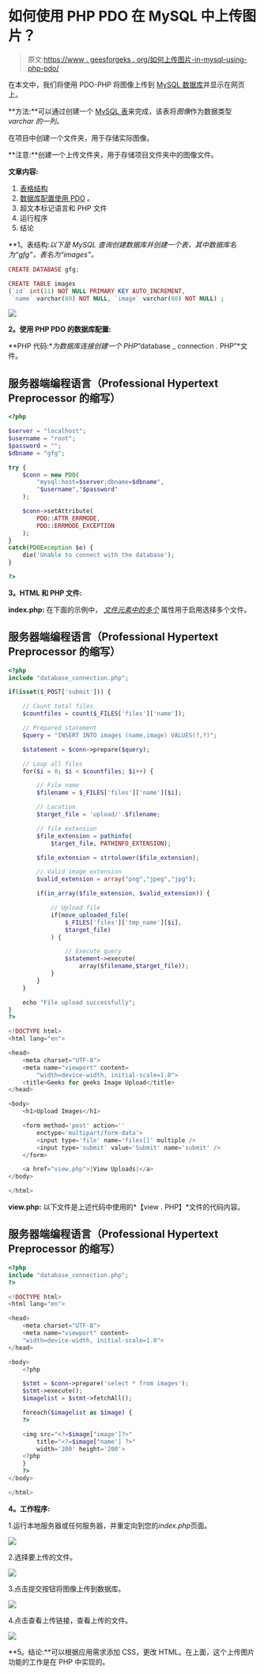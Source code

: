 # 如何使用 PHP PDO 在 MySQL 中上传图片？

> 原文:[https://www . geesforgeks . org/如何上传图片-in-mysql-using-php-pdo/](https://www.geeksforgeeks.org/how-to-upload-images-in-mysql-using-php-pdo/)

在本文中，我们将使用 PDO-PHP 将图像上传到 [MySQL 数据库](https://www.geeksforgeeks.org/php-mysql-database-introduction/)并显示在网页上。

**方法:**可以通过创建一个 [MySQL 表](https://www.geeksforgeeks.org/php-mysql-creating-table/)来完成，该表将*图像*作为数据类型 *varchar 的一列。*

在项目中创建一个文件夹，用于存储实际图像。

**注意:**创建一个上传文件夹，用于存储项目文件夹中的图像文件。

**文章内容:**

1.  [表格结构](https://www.geeksforgeeks.org/mysql-common-mysql-queries/)
2.  [数据库配置使用 PDO](https://www.geeksforgeeks.org/how-to-fetch-data-from-database-in-php-pdo-using-loop/) 。
3.  超文本标记语言和 PHP 文件
4.  运行程序
5.  结论

**1。表结构:**以下是 MySQL 查询创建数据库并创建一个表，其中数据库名为*“gfg”*，表名为*“images”。*

```php
CREATE DATABASE gfg;
```

```php
CREATE TABLE images 
(`id` int(11) NOT NULL PRIMARY KEY AUTO_INCREMENT, 
 `name` varchar(80) NOT NULL, `image` varchar(80) NOT NULL) ;
```

![](img/0b32fd12d056621a543bc9e249e1ff51.png)

**2。使用 PHP PDO 的数据库配置:**

**PHP 代码:**为数据库连接创建一个 PHP*“database _ connection . PHP”*文件。

## 服务器端编程语言（Professional Hypertext Preprocessor 的缩写）

```php
<?php

$server = "localhost";
$username = "root";
$password = "";
$dbname = "gfg";

try {
    $conn = new PDO(
        "mysql:host=$server;dbname=$dbname",
        "$username","$password"
    );

    $conn->setAttribute(
        PDO::ATTR_ERRMODE,
        PDO::ERRMODE_EXCEPTION
    );
}
catch(PDOException $e) {
    die('Unable to connect with the database');
}

?>
```

**3。HTML 和 PHP 文件:**

**index.php:** 在下面的示例中， [*文件元素中的多个*](https://www.geeksforgeeks.org/html-multiple-attribute/) 属性用于启用选择多个文件。

## 服务器端编程语言（Professional Hypertext Preprocessor 的缩写）

```php
<?php 
include "database_connection.php";

if(isset($_POST['submit'])) {

    // Count total files
    $countfiles = count($_FILES['files']['name']);

    // Prepared statement
    $query = "INSERT INTO images (name,image) VALUES(?,?)";

    $statement = $conn->prepare($query);

    // Loop all files
    for($i = 0; $i < $countfiles; $i++) {

        // File name
        $filename = $_FILES['files']['name'][$i];

        // Location
        $target_file = 'upload/'.$filename;

        // file extension
        $file_extension = pathinfo(
            $target_file, PATHINFO_EXTENSION);

        $file_extension = strtolower($file_extension);

        // Valid image extension
        $valid_extension = array("png","jpeg","jpg");

        if(in_array($file_extension, $valid_extension)) {

            // Upload file
            if(move_uploaded_file(
                $_FILES['files']['tmp_name'][$i],
                $target_file)
            ) {

                // Execute query
                $statement->execute(
                    array($filename,$target_file));
            }
        }
    }

    echo "File upload successfully";
}
?>

<!DOCTYPE html>
<html lang="en">

<head>
    <meta charset="UTF-8">
    <meta name="viewport" content=
        "width=device-width, initial-scale=1.0">
    <title>Geeks for geeks Image Upload</title>
</head>

<body>
    <h1>Upload Images</h1>

    <form method='post' action='' 
        enctype='multipart/form-data'>
        <input type='file' name='files[]' multiple />
        <input type='submit' value='Submit' name='submit' />
    </form>

    <a href="view.php">|View Uploads|</a>
</body>

</html>
```

**view.php:** 以下文件是上述代码中使用的*【view . PHP】*文件的代码内容。

## 服务器端编程语言（Professional Hypertext Preprocessor 的缩写）

```php
<?php
include "database_connection.php";
?>

<!DOCTYPE html>
<html lang="en">

<head>
    <meta charset="UTF-8">
    <meta name="viewport" content=
    "width=device-width, initial-scale=1.0">    
</head>

<body>
    <?php

    $stmt = $conn->prepare('select * from images');
    $stmt->execute();
    $imagelist = $stmt->fetchAll();

    foreach($imagelist as $image) {
    ?>

    <img src="<?=$image['image']?>" 
        title="<?=$image['name'] ?>" 
        width='200' height='200'>
    <?php
    }
    ?> 
</body>

</html>
```

**4。工作程序:**

1.运行本地服务器或任何服务器，并重定向到您的*index.php*页面。

![](img/755a4f3b342fcc7484e0c31299cbb168.png)

2.选择要上传的文件。

![](img/ec4e4cb85b4904bee32455af78e22a4c.png)

3.点击提交按钮将图像上传到数据库。

![](img/12cec5c7db6b6fe65731a251627ee457.png)

4.点击查看上传链接，查看上传的文件。

![](img/5d78def4071f3df6722b5b9eff3fb84c.png)

**5。结论:**可以根据应用需求添加 CSS，更改 HTML。在上面，这个上传图片功能的工作是在 PHP 中实现的。